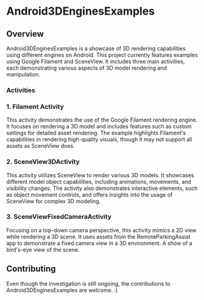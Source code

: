# Android3DEnginesExamples

## Overview
Android3DEnginesExamples is a showcase of 3D rendering capabilities using different engines on Android. This project currently features examples using Google Filament and SceneView. It includes three main activities, each demonstrating various aspects of 3D model rendering and manipulation.

### Activities
### 1. Filament Activity
This activity demonstrates the use of the Google Filament rendering engine. It focuses on rendering a 3D model and includes features such as custom settings for detailed asset rendering. The example highlights Filament's capabilities in rendering high-quality visuals, though it may not support all assets as SceneView does.

### 2. SceneView3DActivity
This activity utilizes SceneView to render various 3D models. It showcases different model object capabilities, including animations, movements, and visibility changes. The activity also demonstrates interactive elements, such as object movement controls, and offers insights into the usage of SceneView for complex 3D modeling.

### 3. SceneViewFixedCameraActivity
Focusing on a top-down camera perspective, this activity mimics a 2D view while rendering a 3D scene. It uses assets from the RemoteParkingAssist app to demonstrate a fixed camera view in a 3D environment. A show of a bird's-eye view of the scene.


## Contributing
Even though the investigation is still ongoing, the contributions to Android3DEnginesExamples are welcome. :) 

